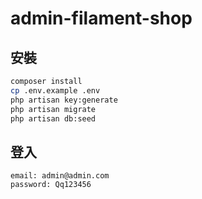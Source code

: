 # admin-filament-shop

## 安裝

```bash
composer install
cp .env.example .env
php artisan key:generate
php artisan migrate
php artisan db:seed
```

## 登入

```
email: admin@admin.com
password: Qq123456
```
